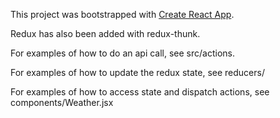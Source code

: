 This project was bootstrapped with [Create React App](https://github.com/facebook/create-react-app).

Redux has also been added with redux-thunk.

For examples of how to do an api call, see src/actions.

For examples of how to update the redux state, see reducers/

For examples of how to access state and dispatch actions, see components/Weather.jsx

